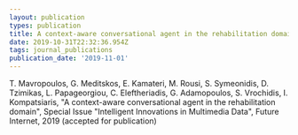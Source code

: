 ```yaml
---
layout: publication
types: publication
title: A context-aware conversational agent in the rehabilitation domain
date: 2019-10-31T22:32:36.954Z
tags: journal_publications
publication_date: '2019-11-01'
---
```

T. Mavropoulos, G. Meditskos, E. Kamateri, M. Rousi, S. Symeonidis, D. Tzimikas, L. Papageorgiou, C. Eleftheriadis, G. Adamopoulos, S. Vrochidis, I. Kompatsiaris, "A context-aware conversational agent in the rehabilitation domain", Special Issue "Intelligent Innovations in Multimedia Data", Future Internet, 2019 (accepted for publication)
